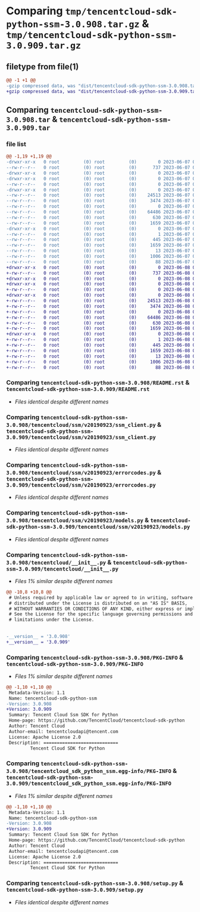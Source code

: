 # Comparing `tmp/tencentcloud-sdk-python-ssm-3.0.908.tar.gz` & `tmp/tencentcloud-sdk-python-ssm-3.0.909.tar.gz`

## filetype from file(1)

```diff
@@ -1 +1 @@
-gzip compressed data, was "dist/tencentcloud-sdk-python-ssm-3.0.908.tar", last modified: Wed Jun  7 00:31:47 2023, max compression
+gzip compressed data, was "dist/tencentcloud-sdk-python-ssm-3.0.909.tar", last modified: Thu Jun  8 00:32:43 2023, max compression
```

## Comparing `tencentcloud-sdk-python-ssm-3.0.908.tar` & `tencentcloud-sdk-python-ssm-3.0.909.tar`

### file list

```diff
@@ -1,19 +1,19 @@
-drwxr-xr-x   0 root         (0) root         (0)        0 2023-06-07 00:31:47.000000 tencentcloud-sdk-python-ssm-3.0.908/
--rw-r--r--   0 root         (0) root         (0)      737 2023-06-07 00:31:47.000000 tencentcloud-sdk-python-ssm-3.0.908/README.rst
-drwxr-xr-x   0 root         (0) root         (0)        0 2023-06-07 00:31:47.000000 tencentcloud-sdk-python-ssm-3.0.908/tencentcloud/
-drwxr-xr-x   0 root         (0) root         (0)        0 2023-06-07 00:31:47.000000 tencentcloud-sdk-python-ssm-3.0.908/tencentcloud/ssm/
--rw-r--r--   0 root         (0) root         (0)        0 2023-06-07 00:31:47.000000 tencentcloud-sdk-python-ssm-3.0.908/tencentcloud/ssm/__init__.py
-drwxr-xr-x   0 root         (0) root         (0)        0 2023-06-07 00:31:47.000000 tencentcloud-sdk-python-ssm-3.0.908/tencentcloud/ssm/v20190923/
--rw-r--r--   0 root         (0) root         (0)    24513 2023-06-07 00:31:47.000000 tencentcloud-sdk-python-ssm-3.0.908/tencentcloud/ssm/v20190923/ssm_client.py
--rw-r--r--   0 root         (0) root         (0)     3474 2023-06-07 00:31:47.000000 tencentcloud-sdk-python-ssm-3.0.908/tencentcloud/ssm/v20190923/errorcodes.py
--rw-r--r--   0 root         (0) root         (0)        0 2023-06-07 00:31:47.000000 tencentcloud-sdk-python-ssm-3.0.908/tencentcloud/ssm/v20190923/__init__.py
--rw-r--r--   0 root         (0) root         (0)    64486 2023-06-07 00:31:47.000000 tencentcloud-sdk-python-ssm-3.0.908/tencentcloud/ssm/v20190923/models.py
--rw-r--r--   0 root         (0) root         (0)      630 2023-06-07 00:31:47.000000 tencentcloud-sdk-python-ssm-3.0.908/tencentcloud/__init__.py
--rw-r--r--   0 root         (0) root         (0)     1659 2023-06-07 00:31:47.000000 tencentcloud-sdk-python-ssm-3.0.908/PKG-INFO
-drwxr-xr-x   0 root         (0) root         (0)        0 2023-06-07 00:31:47.000000 tencentcloud-sdk-python-ssm-3.0.908/tencentcloud_sdk_python_ssm.egg-info/
--rw-r--r--   0 root         (0) root         (0)        1 2023-06-07 00:31:47.000000 tencentcloud-sdk-python-ssm-3.0.908/tencentcloud_sdk_python_ssm.egg-info/dependency_links.txt
--rw-r--r--   0 root         (0) root         (0)      445 2023-06-07 00:31:47.000000 tencentcloud-sdk-python-ssm-3.0.908/tencentcloud_sdk_python_ssm.egg-info/SOURCES.txt
--rw-r--r--   0 root         (0) root         (0)     1659 2023-06-07 00:31:47.000000 tencentcloud-sdk-python-ssm-3.0.908/tencentcloud_sdk_python_ssm.egg-info/PKG-INFO
--rw-r--r--   0 root         (0) root         (0)       13 2023-06-07 00:31:47.000000 tencentcloud-sdk-python-ssm-3.0.908/tencentcloud_sdk_python_ssm.egg-info/top_level.txt
--rw-r--r--   0 root         (0) root         (0)     1006 2023-06-07 00:31:47.000000 tencentcloud-sdk-python-ssm-3.0.908/setup.py
--rw-r--r--   0 root         (0) root         (0)       88 2023-06-07 00:31:47.000000 tencentcloud-sdk-python-ssm-3.0.908/setup.cfg
+drwxr-xr-x   0 root         (0) root         (0)        0 2023-06-08 00:32:43.000000 tencentcloud-sdk-python-ssm-3.0.909/
+-rw-r--r--   0 root         (0) root         (0)      737 2023-06-08 00:32:43.000000 tencentcloud-sdk-python-ssm-3.0.909/README.rst
+drwxr-xr-x   0 root         (0) root         (0)        0 2023-06-08 00:32:43.000000 tencentcloud-sdk-python-ssm-3.0.909/tencentcloud/
+drwxr-xr-x   0 root         (0) root         (0)        0 2023-06-08 00:32:43.000000 tencentcloud-sdk-python-ssm-3.0.909/tencentcloud/ssm/
+-rw-r--r--   0 root         (0) root         (0)        0 2023-06-08 00:32:43.000000 tencentcloud-sdk-python-ssm-3.0.909/tencentcloud/ssm/__init__.py
+drwxr-xr-x   0 root         (0) root         (0)        0 2023-06-08 00:32:43.000000 tencentcloud-sdk-python-ssm-3.0.909/tencentcloud/ssm/v20190923/
+-rw-r--r--   0 root         (0) root         (0)    24513 2023-06-08 00:32:43.000000 tencentcloud-sdk-python-ssm-3.0.909/tencentcloud/ssm/v20190923/ssm_client.py
+-rw-r--r--   0 root         (0) root         (0)     3474 2023-06-08 00:32:43.000000 tencentcloud-sdk-python-ssm-3.0.909/tencentcloud/ssm/v20190923/errorcodes.py
+-rw-r--r--   0 root         (0) root         (0)        0 2023-06-08 00:32:43.000000 tencentcloud-sdk-python-ssm-3.0.909/tencentcloud/ssm/v20190923/__init__.py
+-rw-r--r--   0 root         (0) root         (0)    64486 2023-06-08 00:32:43.000000 tencentcloud-sdk-python-ssm-3.0.909/tencentcloud/ssm/v20190923/models.py
+-rw-r--r--   0 root         (0) root         (0)      630 2023-06-08 00:32:43.000000 tencentcloud-sdk-python-ssm-3.0.909/tencentcloud/__init__.py
+-rw-r--r--   0 root         (0) root         (0)     1659 2023-06-08 00:32:43.000000 tencentcloud-sdk-python-ssm-3.0.909/PKG-INFO
+drwxr-xr-x   0 root         (0) root         (0)        0 2023-06-08 00:32:43.000000 tencentcloud-sdk-python-ssm-3.0.909/tencentcloud_sdk_python_ssm.egg-info/
+-rw-r--r--   0 root         (0) root         (0)        1 2023-06-08 00:32:43.000000 tencentcloud-sdk-python-ssm-3.0.909/tencentcloud_sdk_python_ssm.egg-info/dependency_links.txt
+-rw-r--r--   0 root         (0) root         (0)      445 2023-06-08 00:32:43.000000 tencentcloud-sdk-python-ssm-3.0.909/tencentcloud_sdk_python_ssm.egg-info/SOURCES.txt
+-rw-r--r--   0 root         (0) root         (0)     1659 2023-06-08 00:32:43.000000 tencentcloud-sdk-python-ssm-3.0.909/tencentcloud_sdk_python_ssm.egg-info/PKG-INFO
+-rw-r--r--   0 root         (0) root         (0)       13 2023-06-08 00:32:43.000000 tencentcloud-sdk-python-ssm-3.0.909/tencentcloud_sdk_python_ssm.egg-info/top_level.txt
+-rw-r--r--   0 root         (0) root         (0)     1006 2023-06-08 00:32:43.000000 tencentcloud-sdk-python-ssm-3.0.909/setup.py
+-rw-r--r--   0 root         (0) root         (0)       88 2023-06-08 00:32:43.000000 tencentcloud-sdk-python-ssm-3.0.909/setup.cfg
```

### Comparing `tencentcloud-sdk-python-ssm-3.0.908/README.rst` & `tencentcloud-sdk-python-ssm-3.0.909/README.rst`

 * *Files identical despite different names*

### Comparing `tencentcloud-sdk-python-ssm-3.0.908/tencentcloud/ssm/v20190923/ssm_client.py` & `tencentcloud-sdk-python-ssm-3.0.909/tencentcloud/ssm/v20190923/ssm_client.py`

 * *Files identical despite different names*

### Comparing `tencentcloud-sdk-python-ssm-3.0.908/tencentcloud/ssm/v20190923/errorcodes.py` & `tencentcloud-sdk-python-ssm-3.0.909/tencentcloud/ssm/v20190923/errorcodes.py`

 * *Files identical despite different names*

### Comparing `tencentcloud-sdk-python-ssm-3.0.908/tencentcloud/ssm/v20190923/models.py` & `tencentcloud-sdk-python-ssm-3.0.909/tencentcloud/ssm/v20190923/models.py`

 * *Files identical despite different names*

### Comparing `tencentcloud-sdk-python-ssm-3.0.908/tencentcloud/__init__.py` & `tencentcloud-sdk-python-ssm-3.0.909/tencentcloud/__init__.py`

 * *Files 1% similar despite different names*

```diff
@@ -10,8 +10,8 @@
 # Unless required by applicable law or agreed to in writing, software
 # distributed under the License is distributed on an "AS IS" BASIS,
 # WITHOUT WARRANTIES OR CONDITIONS OF ANY KIND, either express or implied.
 # See the License for the specific language governing permissions and
 # limitations under the License.
 
 
-__version__ = '3.0.908'
+__version__ = '3.0.909'
```

### Comparing `tencentcloud-sdk-python-ssm-3.0.908/PKG-INFO` & `tencentcloud-sdk-python-ssm-3.0.909/PKG-INFO`

 * *Files 1% similar despite different names*

```diff
@@ -1,10 +1,10 @@
 Metadata-Version: 1.1
 Name: tencentcloud-sdk-python-ssm
-Version: 3.0.908
+Version: 3.0.909
 Summary: Tencent Cloud Ssm SDK for Python
 Home-page: https://github.com/TencentCloud/tencentcloud-sdk-python
 Author: Tencent Cloud
 Author-email: tencentcloudapi@tencent.com
 License: Apache License 2.0
 Description: ============================
         Tencent Cloud SDK for Python
```

### Comparing `tencentcloud-sdk-python-ssm-3.0.908/tencentcloud_sdk_python_ssm.egg-info/PKG-INFO` & `tencentcloud-sdk-python-ssm-3.0.909/tencentcloud_sdk_python_ssm.egg-info/PKG-INFO`

 * *Files 1% similar despite different names*

```diff
@@ -1,10 +1,10 @@
 Metadata-Version: 1.1
 Name: tencentcloud-sdk-python-ssm
-Version: 3.0.908
+Version: 3.0.909
 Summary: Tencent Cloud Ssm SDK for Python
 Home-page: https://github.com/TencentCloud/tencentcloud-sdk-python
 Author: Tencent Cloud
 Author-email: tencentcloudapi@tencent.com
 License: Apache License 2.0
 Description: ============================
         Tencent Cloud SDK for Python
```

### Comparing `tencentcloud-sdk-python-ssm-3.0.908/setup.py` & `tencentcloud-sdk-python-ssm-3.0.909/setup.py`

 * *Files identical despite different names*

